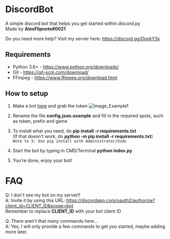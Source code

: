 # DiscordBot
A simple discord bot that helps you get started within discord.py<br>
Made by **AlexFlipnote#0021**

Do you need more help? Visit my server here: https://discord.gg/DpxkY3x

## Requirements
- Python 3.6+ - https://www.python.org/downloads/
- Git - https://git-scm.com/download/
- FFmpeg - https://www.ffmpeg.org/download.html

## How to setup
1. Make a bot [here](https://discordapp.com/developers/applications/me) and grab the token
![Image_Example1](https://i.alexflipnote.xyz/0c8788.png)

2. Rename the file **config.json.example** and fill in the required spots, such as token, prefix and game

3. To install what you need, do **pip install -r requirements.txt**<br>
(If that doesn't work, do **python -m pip install -r requirements.txt**)<br>
`Note to 3: Use pip install with Administrator/Sudo`

4. Start the bot by typing in CMD/Terminal **python index.py**

5. You're done, enjoy your bot!

# FAQ
Q: I don't see my bot on my server!!<br>
A: Invite it by using this URL: https://discordapp.com/oauth2/authorize?client_id=CLIENT_ID&scope=bot<br>
Remember to replace **CLIENT_ID** with your bot client ID

Q: There aren't that many commands here...<br>
A: Yes, I will only provide a few commands to get you started, maybe adding more later.
